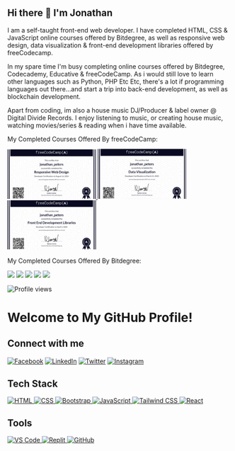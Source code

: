 ## Hi there 👋 I'm Jonathan 

I am a self-taught front-end web developer.
I have completed HTML, CSS & JavaScript online courses offered by Bitdegree, as well as responsive web design, data visualization & front-end development libraries offered by freeCodecamp.

In my spare time I'm busy completing online courses offered by Bitdegree, Codecademy, Educative & freeCodeCamp.
As i would still love to learn other languages such as Python, PHP Etc Etc, there's a lot if programming languages out there...and start a trip into back-end development, as well as blockchain development.

Apart from coding, im also a house music DJ/Producer & label owner @ Digital Divide Records. 
I enjoy listening to music, or creating house music, watching movies/series & reading when i have time available.

My Completed Courses Offered By freeCodeCamp:

<a href="https://www.freecodecamp.org/certification/Jonathan_Peters/responsive-web-design">
<img src="./free1.png" alt="Responsive Web Design" width="200"/>
</a>
<a href="https://www.freecodecamp.org/certification/Jonathan_Peters/data-visualization">
<img src="./free2.png" alt="Data Visualization" width="200"/>
</a>
<a href="https://www.freecodecamp.org/certification/Jonathan_Peters/front-end-development-libraries">
<img src="./free3.png" alt="front-end-development-libraries" width="200"/>
</a>



My Completed Courses Offered By Bitdegree:


<img src="https://github.com/user-attachments/assets/be514097-5b73-4f73-9cfd-6fe565a87d61" width="200">
<img src="https://github.com/user-attachments/assets/641b9e92-c5eb-4a91-b3d1-fbfd4e622231" width="200">
<img src="https://github.com/user-attachments/assets/bc45719d-3444-41c6-bba1-e30f079d1739" width="200">
<img src="https://github.com/user-attachments/assets/771d59b9-a1e5-432b-a1d7-e2e54699d87e" width="200">
<img src="https://github.com/user-attachments/assets/aae7c9a7-a0ef-4f8e-8621-92cc54d5934f" width="200">


![Profile views](https://komarev.com/ghpvc/?username=QMS85&color=blue)


# Welcome to My GitHub Profile!

## Connect with me

<p align="left">
  <a href="https://www.facebook.com/2jonathanpeters" target="blank"><img align="center" src="https://raw.githubusercontent.com/QMS85/icons/main/facebook.svg" alt="Facebook" height="30" width="30" /></a>
  <a href="https://linkedin.com/in/2jonathanpeters" target="blank"><img align="center" src="https://raw.githubusercontent.com/QMS85/icons/main/linkedin.svg" alt="LinkedIn" height="30" width="30" /></a>
  <a href="https://twitter.com/DJJonnas85" target="blank"><img align="center" src="https://raw.githubusercontent.com/QMS85/icons/main/twitter.svg" alt="Twitter" height="30" width="30" /></a>
  <a href="https://instagram.com/yourusername" target="blank"><img align="center" src="https://raw.githubusercontent.com/QMS85/icons/main/instagram.svg" alt="Instagram" height="30" width="30" /></a>
</p>

## Tech Stack

<p align="left">
  <a href="https://developer.mozilla.org/en-US/docs/Web/HTML" target="_blank"> <img src="https://raw.githubusercontent.com/QMS85/icons/main/html5.svg" alt="HTML" width="40" height="40"/> </a>
  <a href="https://developer.mozilla.org/en-US/docs/Web/CSS" target="_blank"> <img src="https://raw.githubusercontent.com/QMS85/icons/main/css3.svg" alt="CSS" width="40" height="40"/> </a>
  <a href="https://getbootstrap.com" target="_blank"> <img src="https://raw.githubusercontent.com/QMS85/icons/main/bootstrap.svg" alt="Bootstrap" width="40" height="40"/> </a>
  <a href="https://developer.mozilla.org/en-US/docs/Web/JavaScript" target="_blank"> <img src="https://raw.githubusercontent.com/QMS85/icons/main/javascript.svg" alt="JavaScript" width="40" height="40"/> </a>
  <a href="https://tailwindcss.com/" target="_blank"> <img src="https://raw.githubusercontent.com/QMS85/icons/main/tailwindcss.svg" alt="Tailwind CSS" width="40" height="40"/> </a>
  <a href="https://reactjs.org/" target="_blank"> <img src="https://raw.githubusercontent.com/QMS85/icons/main/react.svg" alt="React" width="40" height="40"/> </a>
</p>

## Tools

<p align="left">
  <a href="https://code.visualstudio.com/" target="_blank"> <img src="https://raw.githubusercontent.com/QMS85/icons/main/vscode.svg" alt="VS Code" width="40" height="40"/> </a>
  <a href="https://replit.com/" target="_blank"> <img src="https://raw.githubusercontent.com/QMS85/icons/main/replit.svg" alt="Replit" width="40" height="40"/> </a>
  <a href="https://github.com/" target="_blank"> <img src="https://raw.githubusercontent.com/QMS85/icons/main/github.svg" alt="GitHub" width="40" height="40"/> </a>
</p>
